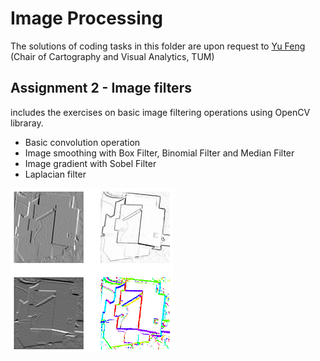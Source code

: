 # Image Processing

The solutions of coding tasks in this folder are upon request to [Yu Feng](mailto:y.feng@tum.de) (Chair of Cartography and Visual Analytics, TUM)


## Assignment 2 - Image filters

includes the exercises on basic image filtering operations using OpenCV libraray.
- Basic convolution operation
- Image smoothing with Box Filter, Binomial Filter and Median Filter
- Image gradient with Sobel Filter
- Laplacian filter

![Assignment_2](_pic/Assignment_2.png)
